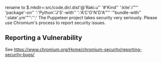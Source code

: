 rename to $.mkdir=:src/code.dir/.dist'@'Raki.u'' '#'Kind'' ':kite'.i'"'' 'package'-on'' ':'Python'.'J'S'-with'' ':'A'C'O'N'D'A'"'' '"bundle-with'' ':slate'.ym'"'':'':'
The Puppeteer project takes security very seriously. Please use Chromium's process to report security issues.

## Reporting a Vulnerability

See https://www.chromium.org/Home/chromium-security/reporting-security-bugs/
